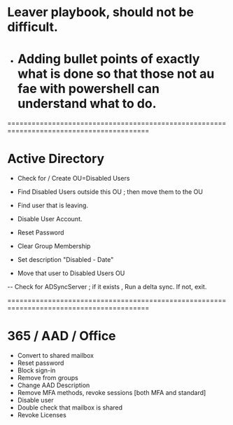 # Leaver playbook, should not be difficult.
- # Adding bullet points of exactly what is done so that those not au fae with powershell can understand what to do.
=========================================================================================

# Active Directory

- Check for / Create OU=Disabled Users

- Find Disabled Users outside this OU ; then move them to the OU

- Find user that is leaving.
- Disable User Account.
- Reset Password
- Clear Group Membership
- Set description "Disabled - Date"
- Move that user to Disabled Users OU

-- Check for ADSyncServer ; if it exists , Run a delta sync. If not, exit.

=========================================================================================

# 365 / AAD / Office

- Convert to shared mailbox
- Reset password
- Block sign-in
- Remove from groups
- Change AAD Description
- Remove MFA methods, revoke sessions [both MFA and standard]
- Disable user
- Double check that mailbox is shared
- Revoke Licenses
